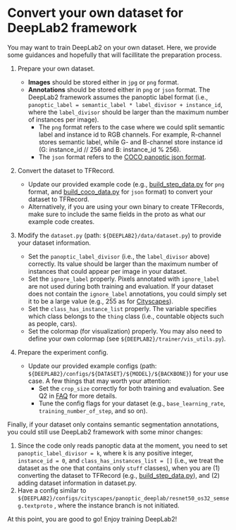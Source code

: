 # Convert your own dataset for DeepLab2 framework

You may want to train DeepLab2 on your own dataset. Here, we provide some
guidances and hopefully that will facillitate the preparation process.

1.  Prepare your own dataset.
    *   **Images** should be stored either in `jpg` or `png` format.
    *   **Annotations** should be stored either in `png` or `json` format. The
        DeepLab2 framework assumes the panoptic label format (i.e.,
        `panoptic_label = semantic_label * label_divisor + instance_id`, where
        the `label_divisor` should be larger than the maximum number of
        instances per image).
        *   The `png` format refers to the case where we could split semantic
            label and instance id to RGB channels. For example, R-channel stores
            semantic label, while G- and B-channel store instance id (G:
            instance_id // 256 and B: instance_id % 256).
        *   The `json` format refers to the
            [COCO panoptic json format](https://cocodataset.org/#format-data).
2.  Convert the dataset to TFRecord.

    *   Update our provided example code (e.g.,
        [build_step_data.py](../../data/build_step_data.py) for `png` format,
        and [build_coco_data.py](../../data/build_coco_data.py) for `json`
        format) to convert your dataset to TFRecord.
    *   Alternatively, if you are using your own binary to create TFRecords,
        make sure to include the same fields in the proto as what our example
        code creates.

3.  Modify the `dataset.py` (path: `${DEEPLAB2}/data/dataset.py`) to provide
    your dataset information.

    *   Set the `panoptic_label_divisor` (i.e., the `label_divisor` above)
        correctly. Its value should be larger than the maximum number of
        instances that could appear per image in your dataset.
    *   Set the `ignore_label` properly. Pixels annotated with `ignore_label`
        are not used during both training and evaluation. If your dataset does
        not contain the `ignore_label` annotations, you could simply set it to
        be a large value (e.g., 255 as for
        [Cityscapes](https://www.cityscapes-dataset.com/)).
    *   Set the `class_has_instance_list` properly. The variable specifies which
        class belongs to the `thing` class (i.e., countable objects such as
        people, cars).
    *   Set the colormap (for visualization) properly. You may also need to
        define your own colormap (see `${DEEPLAB2}/trainer/vis_utils.py`).

4.  Prepare the experiment config.

    *   Update our provided example configs (path:
        `${DEEPLAB2}/configs/${DATASET}/${MODEL}/${BACKBONE}`) for your use
        case. A few things that may worth your attention:
        *   Set the `crop_size` correctly for both training and evaluation. See
            Q2 in [FAQ](../faq.md) for more details.
        *   Tune the config flags for your dataset (e.g., `base_learning_rate`,
            `training_number_of_step`, and so on).

Finally, if your dataset only contains semantic segmentation annotations,
you could still use DeepLab2 framework with some minor changes:

1. Since the code only reads panoptic data at the moment, you need to set
`panoptic_label_divisor = k`, where k is any positive integer,
`instance_id = 0`, and `class_has_instances_list = []` (i.e., we treat the
dataset as the one that contains only `stuff` classes), when you are (1)
converting the dataset to TFRecord (e.g.,
[build_step_data.py](../../data/build_step_data.py)),
and (2) adding dataset information in dataset.py.
2. Have a config similar to
`${DEEPLAB2}/configs/cityscapes/panoptic_deeplab/resnet50_os32_semseg.textproto`
, where the instance branch is not
initiated.

At this point, you are good to go! Enjoy training DeepLab2!
